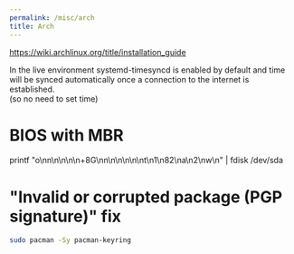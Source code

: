 ```yaml
---
permalink: /misc/arch
title: Arch
---
```



<https://wiki.archlinux.org/title/installation_guide>


In the live environment systemd-timesyncd is enabled by default and time will be synced automatically once a connection to the internet is established.
<br>
(so no need to set time)


 
# BIOS with MBR

printf "o\nn\n\n\n\n+8G\nn\n\n\n\n\nt\n1\n82\na\n2\nw\n" | fdisk /dev/sda


# "Invalid or corrupted package (PGP signature)" fix

```bash
sudo pacman -Sy pacman-keyring
```
